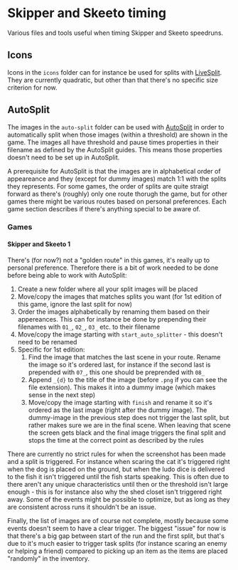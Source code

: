 # Skipper and Skeeto timing
Various files and tools useful when timing Skipper and Skeeto speedruns.

## Icons
Icons in the `icons` folder can for instance be used for splits with [LiveSplit](https://livesplit.org). They are 
currently quadratic, but other than that there's no specific size criterion for now.

## AutoSplit
The images in the `auto-split` folder can be used with [AutoSplit](https://github.com/Toufool/Auto-Split) in order to 
automatically split when those images (within a threshold) are shown in the game. The images all have threshold and 
pause times properties in their filename as defined by the AutoSplit guides. This means those properties doesn't need to 
be set up in AutoSplit.

A prerequisite for AutoSplit is that the images are in alphabetical order of appeareance and they (except for dummy 
images) match 1:1 with the splits they represents. For some games, the order of splits are quite straigt forward as 
there's (roughly) only one route thorugh the game, but for other games there might be various routes based on personal
preferences. Each game section describes if there's anything special to be aware of.

### Games
#### Skipper and Skeeto 1
There's (for now?) not a "golden route" in this games, it's really up to personal preference. Therefore there is a bit
of work needed to be done before being able to work with AutoSplit:

1. Create a new folder where all your split images will be placed
2. Move/copy the images that matches splits you want (for 1st edition of this game, ignore the last split for now)
3. Order the images alphabetically by renaming them based on their appereances. This can for instance be done by 
prepending their filenames with `01_`, `02_`, `03_` etc. to their filename
4. Move/copy the image starting with `start_auto_splitter` - this doesn't need to be renamed
5. Specific for 1st edition:
   1. Find the image that matches the last scene in your route. Rename the image so it's ordered last, for instance if 
   the second last is prepended with `07_`, this one should be preprended with `08_` 
   2. Append `_{d}` to the title of the image (before `.png` if you can see the file extension). This makes it into a 
   dummy image (which makes sense in the next step)
   3. Move/copy the image starting with `finish` and rename it so it's ordered as the last image (right after the dummy 
   image). The dummy-image in the previous step does not trigger the last split, but rather makes sure we are in the
   final scene. When leaving that scene the screen gets black and the final image triggers the final split and stops 
   the time at the correct point as described by the rules

There are currently no strict rules for when the screenshot has been made and a split is triggered. For instance when 
scaring the cat it's triggered right when the dog is placed on the ground, but when the ludo dice is delivered to the 
fish it isn't triggered until the fish starts speaking. This is often due to there aren't any unique characteristics 
until then or the threshold isn't large enough - this is for instance also why the shed closet isn't triggered right 
away. Some of the events might be possible to optimize, but as long as they are consistent across runs it shouldn't be 
an issue.

Finally, the list of images are of course not complete, mostly because some events doesn't seem to have a clear trigger.
The biggest "issue" for now is that there's a big gap between start of the run and the first split, but that's due to 
it's much easier to trigger task splits (for instance scaring an enemy or helping a friend) compared to picking up an
item as the items are placed "randomly" in the inventory. 
